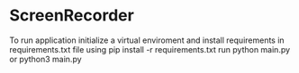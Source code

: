 # ScreenRecorder
 To run application initialize a virtual enviroment and install requirements in requirements.txt file using pip install -r requirements.txt run python main.py or python3 main.py
